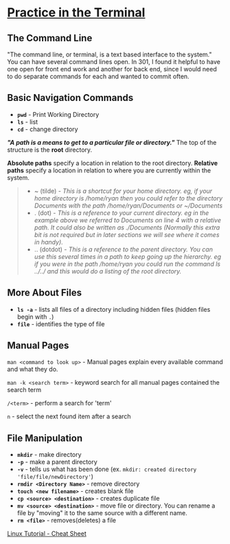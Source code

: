 # [Practice in the Terminal](https://ryanstutorials.net/linuxtutorial/)

## The Command Line

"The command line, or terminal, is a text based interface to the system." You can have several command lines open. In 301, I found it helpful to have one open for front end work and another for back end, since I would need to do separate commands for each and wanted to commit often.

## Basic Navigation Commands

- **`pwd`** - Print Working Directory
- **`ls`** - list
- **`cd`** - change directory

***"A path is a means to get to a particular file or directory."*** The top of the structure is the **root** directory.

**Absolute paths** specify a location in relation to the root directory. **Relative paths** specify a location in relation to where you are currently within the system.

> *  ~ (tilde) - *This is a shortcut for your home directory. eg, if your home directory is /home/ryan then you could refer to the directory Documents with the path /home/ryan/Documents or ~/Documents*
> * . (dot) - *This is a reference to your current directory. eg in the example above we referred to Documents on line 4 with a relative path. It could also be written as ./Documents (Normally this extra bit is not required but in later sections we will see where it comes in handy).*
> * .. (dotdot) - *This is a reference to the parent directory. You can use this several times in a path to keep going up the hierarchy. eg if you were in the path /home/ryan you could run the command ls ../../ and this would do a listing of the root directory.*

## More About Files

- **`ls -a`** - lists all files of a directory including hidden files (hidden files begin with `.`)
- **`file`** - identifies the type of file

## Manual Pages

`man <command to look up>` - Manual pages explain every available command and what they do.

`man -k <search term>` - keyword search for all manual pages contained the search term

`/<term>` - perform a search for 'term'

`n` - select the next found item after a search

## File Manipulation

- **`mkdir`** - make directory
- **`-p`**  - make a parent directory
- **`-v`** - tells us what has been done (ex. `mkdir: created directory 'file/file/newDirectory'`)
- **`rmdir <Directory Name>`** - remove directory
- **`touch <new filename>`** - creates blank file
- **`cp <source> <destination>`** - creates duplicate file
- **`mv <source> <destination>`** - move file or directory. You can rename a file by "moving" it to the same source with a different name.
- **`rm <file>`** - removes(deletes) a file

[Linux Tutorial - Cheat Sheet](https://ryanstutorials.net/linuxtutorial/cheatsheet.php)